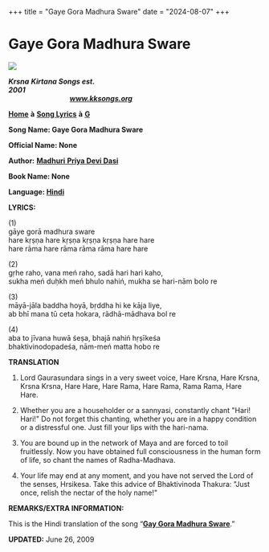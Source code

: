 +++
title = "Gaye Gora Madhura Sware"
date = "2024-08-07"
+++

# Gaye Gora Madhura Sware
**[![](http://kksongs.org/image_files/image002.jpg)](http://kksongs.org/)**

**_Krsna_** **_Kirtana Songs est. 2001_**                                                                                                                                                      **_www.kksongs.org_**

**[Home](http://kksongs.org/)** **à** **[Song Lyrics](http://kksongs.org/lyrics.html)** **à** **[G](http://kksongs.org/songs/song_g.html)**

**Song Name: Gaye Gora Madhura Sware**

**Official Name: None**

**Author:** [**Madhuri** **Priya Devi Dasi**](http://kksongs.org/authors/list/madhuripriya.html)

**Book Name: None**

**Language: [Hindi](http://kksongs.org/language/list/hindi.html)**

**LYRICS:**

(1)  
gāye gorā madhura sware  
hare kṛṣṇa hare kṛṣṇa kṛṣṇa kṛṣṇa hare hare  
hare rāma hare rāma rāma rāma hare hare

(2)  
gṛhe raho, vana meń raho, sadā hari hari kaho,  
sukha meń duḥkh meń bhulo nahiń, mukha se hari-nām bolo re

(3)  
māyā-jāla baddha hoyā, bṛddha hi ke kāja liye,  
ab bhī mana tū ceta hokara, rādhā-mādhava bol re

(4)  
aba to jīvana huwā śeṣa, bhajā nahiń hṛṣīkeśa  
bhaktivinodopadeśa, nām-meń matta hobo re

**TRANSLATION**

1) Lord Gaurasundara sings in a very sweet voice, Hare Krsna, Hare Krsna, Krsna Krsna, Hare Hare, Hare Rama, Hare Rama, Rama Rama, Hare Hare.

2) Whether you are a householder or a sannyasi, constantly chant "Hari! Hari!" Do not forget this chanting, whether you are in a happy condition or a distressful one. Just fill your lips with the hari-nama.

3) You are bound up in the network of Maya and are forced to toil fruitlessly. Now you have obtained full consciousness in the human form of life, so chant the names of Radha-Madhava.

4) Your life may end at any moment, and you have not served the Lord of the senses, Hrsikesa. Take this advice of Bhaktivinoda Thakura: "Just once, relish the nectar of the holy name!"

**REMARKS/EXTRA INFORMATION:**

This is the Hindi translation of the song “**[Gay Gora Madhura Sware](http://kksongs.org/songs/g/gaygoramadhur.html)**.”

**UPDATED:** June 26, 2009